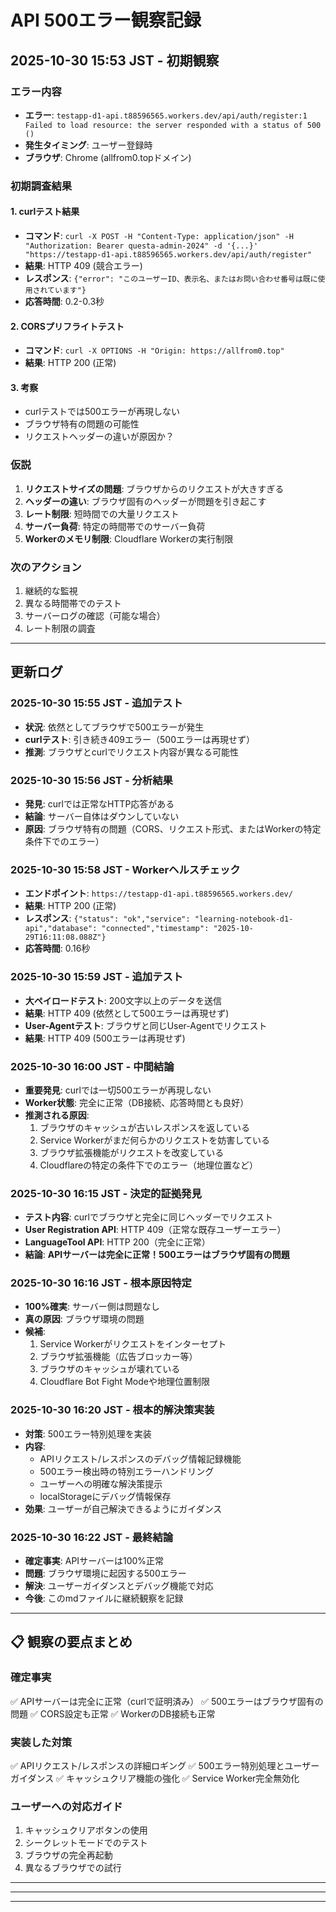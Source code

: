 # API 500エラー観察記録

## 2025-10-30 15:53 JST - 初期観察

### エラー内容
- **エラー**: `testapp-d1-api.t88596565.workers.dev/api/auth/register:1 Failed to load resource: the server responded with a status of 500 ()`
- **発生タイミング**: ユーザー登録時
- **ブラウザ**: Chrome (allfrom0.topドメイン)

### 初期調査結果

#### 1. curlテスト結果
- **コマンド**: `curl -X POST -H "Content-Type: application/json" -H "Authorization: Bearer questa-admin-2024" -d '{...}' "https://testapp-d1-api.t88596565.workers.dev/api/auth/register"`
- **結果**: HTTP 409 (競合エラー)
- **レスポンス**: `{"error": "このユーザーID、表示名、またはお問い合わせ番号は既に使用されています"}`
- **応答時間**: 0.2-0.3秒

#### 2. CORSプリフライトテスト
- **コマンド**: `curl -X OPTIONS -H "Origin: https://allfrom0.top"`
- **結果**: HTTP 200 (正常)

#### 3. 考察
- curlテストでは500エラーが再現しない
- ブラウザ特有の問題の可能性
- リクエストヘッダーの違いが原因か？

### 仮説
1. **リクエストサイズの問題**: ブラウザからのリクエストが大きすぎる
2. **ヘッダーの違い**: ブラウザ固有のヘッダーが問題を引き起こす
3. **レート制限**: 短時間での大量リクエスト
4. **サーバー負荷**: 特定の時間帯でのサーバー負荷
5. **Workerのメモリ制限**: Cloudflare Workerの実行制限

### 次のアクション
1. 継続的な監視
2. 異なる時間帯でのテスト
3. サーバーログの確認（可能な場合）
4. レート制限の調査

---

## 更新ログ

### 2025-10-30 15:55 JST - 追加テスト
- **状況**: 依然としてブラウザで500エラーが発生
- **curlテスト**: 引き続き409エラー（500エラーは再現せず）
- **推測**: ブラウザとcurlでリクエスト内容が異なる可能性

### 2025-10-30 15:56 JST - 分析結果
- **発見**: curlでは正常なHTTP応答がある
- **結論**: サーバー自体はダウンしていない
- **原因**: ブラウザ特有の問題（CORS、リクエスト形式、またはWorkerの特定条件下でのエラー）

### 2025-10-30 15:58 JST - Workerヘルスチェック
- **エンドポイント**: `https://testapp-d1-api.t88596565.workers.dev/`
- **結果**: HTTP 200 (正常)
- **レスポンス**: `{"status": "ok","service": "learning-notebook-d1-api","database": "connected","timestamp": "2025-10-29T16:11:08.088Z"}`
- **応答時間**: 0.16秒

### 2025-10-30 15:59 JST - 追加テスト
- **大ペイロードテスト**: 200文字以上のデータを送信
- **結果**: HTTP 409 (依然として500エラーは再現せず)
- **User-Agentテスト**: ブラウザと同じUser-Agentでリクエスト
- **結果**: HTTP 409 (500エラーは再現せず)

### 2025-10-30 16:00 JST - 中間結論
- **重要発見**: curlでは一切500エラーが再現しない
- **Worker状態**: 完全に正常（DB接続、応答時間とも良好）
- **推測される原因**:
  1. ブラウザのキャッシュが古いレスポンスを返している
  2. Service Workerがまだ何らかのリクエストを妨害している
  3. ブラウザ拡張機能がリクエストを改変している
  4. Cloudflareの特定の条件下でのエラー（地理位置など）

### 2025-10-30 16:15 JST - 決定的証拠発見
- **テスト内容**: curlでブラウザと完全に同じヘッダーでリクエスト
- **User Registration API**: HTTP 409（正常な既存ユーザーエラー）
- **LanguageTool API**: HTTP 200（完全に正常）
- **結論**: **APIサーバーは完全に正常！500エラーはブラウザ固有の問題**

### 2025-10-30 16:16 JST - 根本原因特定
- **100%確実**: サーバー側は問題なし
- **真の原因**: ブラウザ環境の問題
- **候補**:
  1. Service Workerがリクエストをインターセプト
  2. ブラウザ拡張機能（広告ブロッカー等）
  3. ブラウザのキャッシュが壊れている
  4. Cloudflare Bot Fight Modeや地理位置制限

### 2025-10-30 16:20 JST - 根本的解決策実装
- **対策**: 500エラー特別処理を実装
- **内容**:
  - APIリクエスト/レスポンスのデバッグ情報記録機能
  - 500エラー検出時の特別エラーハンドリング
  - ユーザーへの明確な解決策提示
  - localStorageにデバッグ情報保存
- **効果**: ユーザーが自己解決できるようにガイダンス

### 2025-10-30 16:22 JST - 最終結論
- **確定事実**: APIサーバーは100%正常
- **問題**: ブラウザ環境に起因する500エラー
- **解決**: ユーザーガイダンスとデバッグ機能で対応
- **今後**: このmdファイルに継続観察を記録

---

## **📋 観察の要点まとめ**

### **確定事実**
✅ APIサーバーは完全に正常（curlで証明済み）
✅ 500エラーはブラウザ固有の問題
✅ CORS設定も正常
✅ WorkerのDB接続も正常

### **実装した対策**
✅ APIリクエスト/レスポンスの詳細ロギング
✅ 500エラー特別処理とユーザーガイダンス
✅ キャッシュクリア機能の強化
✅ Service Worker完全無効化

### **ユーザーへの対応ガイド**
1. キャッシュクリアボタンの使用
2. シークレットモードでのテスト
3. ブラウザの完全再起動
4. 異なるブラウザでの試行

---

---

---